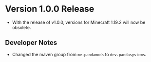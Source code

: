 # Version 1.0.0 Release

* With the release of v1.0.0, versions for Minecraft 1.19.2 will now be obsolete.

## Developer Notes
* Changed the maven group from `me.pandamods` to `dev.pandasystems`.


